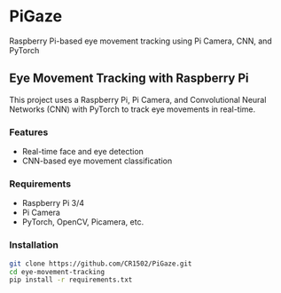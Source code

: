 # PiGaze
Raspberry Pi-based eye movement tracking using Pi Camera, CNN, and PyTorch
## Eye Movement Tracking with Raspberry Pi

This project uses a Raspberry Pi, Pi Camera, and Convolutional Neural Networks (CNN) with PyTorch to track eye movements in real-time.

### Features
- Real-time face and eye detection
- CNN-based eye movement classification

### Requirements
- Raspberry Pi 3/4
- Pi Camera
- PyTorch, OpenCV, Picamera, etc.

### Installation
```bash
git clone https://github.com/CR1502/PiGaze.git
cd eye-movement-tracking
pip install -r requirements.txt